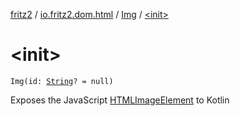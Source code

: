 [fritz2](../../index.md) / [io.fritz2.dom.html](../index.md) / [Img](index.md) / [&lt;init&gt;](./-init-.md)

# &lt;init&gt;

`Img(id: `[`String`](https://kotlinlang.org/api/latest/jvm/stdlib/kotlin/-string/index.html)`? = null)`

Exposes the JavaScript [HTMLImageElement](https://developer.mozilla.org/en/docs/Web/API/HTMLImageElement) to Kotlin

